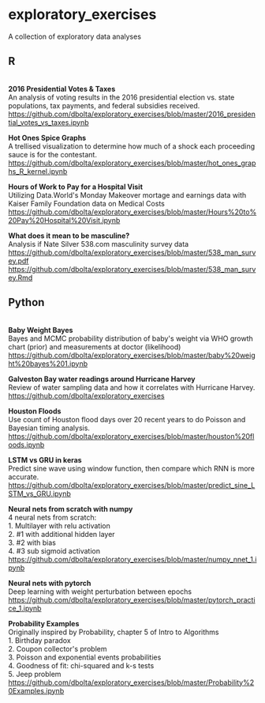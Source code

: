 # exploratory_exercises
A collection of exploratory data analyses

## R
<br>__2016 Presidential Votes & Taxes__
<br>An analysis of voting results in the 2016 presidential election vs. state populations, tax payments, and federal subsidies received.
<br>https://github.com/dbolta/exploratory_exercises/blob/master/2016_presidential_votes_vs_taxes.ipynb

__Hot Ones Spice Graphs__
<br>A trellised visualization to determine how much of a shock each proceeding sauce is for the contestant.
<br>https://github.com/dbolta/exploratory_exercises/blob/master/hot_ones_graphs_R_kernel.ipynb

__Hours of Work to Pay for a Hospital Visit__
<br>Utilizing Data.World's Monday Makeover mortage and earnings data with Kaiser Family Foundation data on Medical Costs
<br>https://github.com/dbolta/exploratory_exercises/blob/master/Hours%20to%20Pay%20Hospital%20Visit.ipynb

__What does it mean to be masculine?__
<br>Analysis if Nate Silver 538.com masculinity survey data
<br>https://github.com/dbolta/exploratory_exercises/blob/master/538_man_survey.pdf
<br>https://github.com/dbolta/exploratory_exercises/blob/master/538_man_survey.Rmd

## Python
<br>__Baby Weight Bayes__
<br>Bayes and MCMC probability distribution of baby's weight via WHO growth chart (prior) and measurements at doctor (likelihood)
<br>https://github.com/dbolta/exploratory_exercises/blob/master/baby%20weight%20bayes%201.ipynb

__Galveston Bay water readings around Hurricane Harvey__
<br>Review of water sampling data and how it correlates with Hurricane Harvey.
<br>https://github.com/dbolta/exploratory_exercises

__Houston Floods__
<br>Use count of Houston flood days over 20 recent years to do Poisson and Bayesian timing analysis.
<br>https://github.com/dbolta/exploratory_exercises/blob/master/houston%20floods.ipynb

__LSTM vs GRU in keras__
<br>Predict sine wave using window function, then compare which RNN is more accurate.
<br>https://github.com/dbolta/exploratory_exercises/blob/master/predict_sine_LSTM_vs_GRU.ipynb

__Neural nets from scratch with numpy__
<br>4 neural nets from scratch: 
<br>1. Multilayer with relu activation
<br>2. #1 with additional hidden layer
<br>3. #2 with bias
<br>4. #3 sub sigmoid activation 
<br>https://github.com/dbolta/exploratory_exercises/blob/master/numpy_nnet_1.ipynb

__Neural nets with pytorch__
<br>Deep learning with weight perturbation between epochs
<br>https://github.com/dbolta/exploratory_exercises/blob/master/pytorch_practice_1.ipynb

__Probability Examples__
<br>Originally inspired by Probability, chapter 5 of Intro to Algorithms
<br>1. Birthday paradox
<br>2. Coupon collector's problem
<br>3. Poisson and exponential events probabilities
<br>4. Goodness of fit: chi-squared and k-s tests
<br>5. Jeep problem
<br>https://github.com/dbolta/exploratory_exercises/blob/master/Probability%20Examples.ipynb
